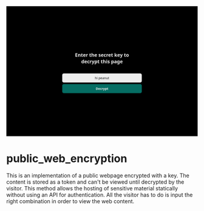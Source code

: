 <div align="center" width="100%">
  <img src="https://github.com/zaqks/public_web_encryption/blob/42bc1c35cb2448c65d64c569c6468f80b90397a4/docs/Screen%20Shot%202024-09-15%20at%2023.58.43.png">
</div>

# public_web_encryption

<p>
  This is an implementation of a public webpage encrypted with a key.
  The content is stored as a token and can't be viewed until decrypted by the visitor.
  This method allows the hosting of sensitive material statically without using an API for authentication.
  All the visitor has to do is input the right combination in order to view the web content.
</p>
